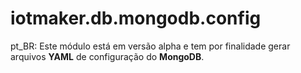 # iotmaker.db.mongodb.config

pt_BR: Este módulo está em versão alpha e tem por finalidade gerar arquivos **YAML** de
configuração do **MongoDB**. 